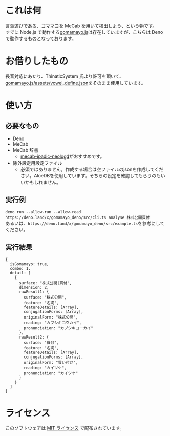 # これは何

言葉遊びである、[ゴママヨ](https://thinaticsystem.com/glossary/gomamayo/)を MeCab を用いて検出しよう、という物です。  
すでに Node.js で動作する[gomamayo.js](https://github.com/ThinaticSystem/gomamayo.js)は存在していますが、こちらは Deno で動作するものとなっております。

# お借りしたもの

長音対応にあたり、ThinaticSystem 氏より許可を頂いて、[gomamayo.js/assets/vowel_define.json](https://github.com/ThinaticSystem/gomamayo.js/blob/main/assets/vowel_define.json)をそのまま使用しています。

# 使い方

## 必要なもの

- Deno
- MeCab
- MeCab 辞書  
  - [mecab-ipadic-neologd](https://github.com/neologd/mecab-ipadic-neologd)がおすすめです。
- 除外設定用設定ファイル  
  - 必須ではありません。作成する場合は空ファイルのjsonを作成してください。AloeDBを使用しています。そちらの設定を確認してもらうのもいいかもしれません。

## 実行例

`deno run --allow-run --allow-read https://deno.land/x/gomamayo_deno/src/cli.ts analyse 株式公開買付`  
あるいは、`https://deno.land/x/gomamayo_deno/src/example.ts`を参考にしてください。

## 実行結果

```
{
  isGomamayo: true,
  combo: 1,
  detail: [
    {
      surface: "株式公開|買付",
      dimension: 2,
      rawResult1: {
        surface: "株式公開",
        feature: "名詞",
        featureDetails: [Array],
        conjugationForms: [Array],
        originalForm: "株式公開",
        reading: "カブシキコウカイ",
        pronunciation: "カブシキコーカイ"
      },
      rawResult2: {
        surface: "買付",
        feature: "名詞",
        featureDetails: [Array],
        conjugationForms: [Array],
        originalForm: "買い付け",
        reading: "カイツケ",
        pronunciation: "カイツケ"
      }
    }
  ]
}
```

# ライセンス

このソフトウェアは [MIT ライセンス](https://opensource.org/licenses/MIT) で配布されています。
